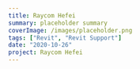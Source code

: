 ```yaml
---
title: Raycom Hefei
summary: placeholder summary
coverImage: /images/placeholder.png
tags: ["Revit", "Revit Support"]
date: "2020-10-26"
project: Raycom Hefei
---
```

